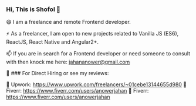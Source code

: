 ### Hi, This is Shofol 👋
😄 I am a freelance and remote Frontend developer. 

⚡ As a freelancer, I am open to new projects related to Vanilla JS (ES6), ReactJS, React Native and Angular2+.

📫 If you are in search for a Frontend developer or need someone to consult with then knock me here: jahananower@gmail.com

💬 ### For Direct Hiring or see my reviews:

🌱 Upwork: https://www.upwork.com/freelancers/~01cebe13144655d980
🌱 Fiverr: https://www.fiverr.com/users/anowerjahan
🌱 Fiverr: https://www.fiverr.com/users/anowerjahan

<!--
**Shofol/shofol** is a ✨ _special_ ✨ repository because its `README.md` (this file) appears on your GitHub profile.

Here are some ideas to get you started:

- 🔭 I’m currently working on ...
- 🌱 I’m currently learning ...
- 👯 I’m looking to collaborate on ...
- 🤔 I’m looking for help with ...
- 💬 Ask me about ...
- 
- 😄 Pronouns: ...
- ⚡ Fun fact: ...
-->
